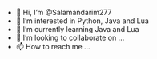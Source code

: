- 👋 Hi, I’m @Salamandarim277
- 👀 I’m interested in Python, Java and Lua
- 🌱 I’m currently learning Java and Lua
- 💞️ I’m looking to collaborate on ...
- 📫 How to reach me ...

<!---
Salamandarim277/Salamandarim277 is a ✨ special ✨ repository because its `README.md` (this file) appears on your GitHub profile.
You can click the Preview link to take a look at your changes.
--->
